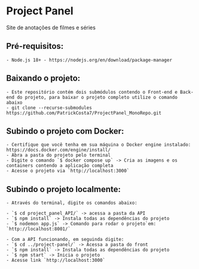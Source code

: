 # Project Panel
Site de anotações de filmes e séries

## Pré-requisitos:
    - Node.js 18+ - https://nodejs.org/en/download/package-manager

## Baixando o projeto:
    - Este repositório contém dois submódulos contendo o Front-end e Back-end do projeto, para baixar o projeto completo utilize o comando abaixo 
    - git clone --recurse-submodules https://github.com/PatrickCosta7/ProjectPanel_MonoRepo.git 

## Subindo o projeto com Docker:
    - Certifique que você tenha em sua máquina o Docker engine instalado: https://docs.docker.com/engine/install/
    - Abra a pasta do projeto pelo terminal
    - Digite o comando `$ docker compose up` -> Cria as imagens e os containers contendo a aplicação completa
    - Acesse o projeto via `http://localhost:3000`

## Subindo o projeto localmente:
    - Através do terminal, digite os comandos abaixo:

    - `$ cd project_panel_API/` -> acessa a pasta da API
    - `$ npm install` -> Instala todas as dependências do projeto
    - `$ nodemon app.js` -> Comando para rodar o projeto`em: `http://localhost:8001/`

    - Com a API funcionando, em seguinda digite:
    - `$ cd ../project-panel/` -> Acessa a pasta do front
    - `$ npm install` -> Instala todas as dependências do projeto
    - `$ npm start` -> Inicia o projeto
    - Acesse link `http://localhost:3000`
